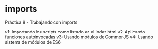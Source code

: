 # imports
Práctica 8 - Trabajando con imports

v1: Importando los scripts como listado en el index.html
v2: Aplicando funciones autoinvocadas
v3: Usando módulos de CommonJS
v4: Usando sistema de módulos de ES6

